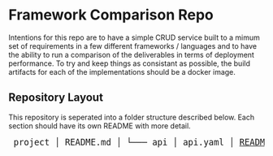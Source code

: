 # Framework Comparison Repo
Intentions for this repo are to have a simple CRUD service built to a mimum set of requirements in a few different frameworks / languages and to have the ability to run a comparison of the deliverables in terms of deployment performance. To try and keep things as consistant as possible, the build artifacts for each of the implementations should be a docker image.

## Repository Layout
This repository is seperated into a folder structure described below. Each section should have its own README with more detail.

<big><pre>
project
│   README.md
│
└─── api
│       api.yaml
│       [README.md](api/README.md)
│
└─── tests
│       [README.md](tests/README.md)
│
└─── impls
        [README.md](impls/README.md)
</pre></big>
